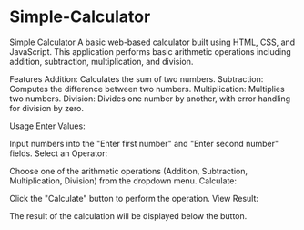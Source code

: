 # Simple-Calculator

Simple Calculator
A basic web-based calculator built using HTML, CSS, and JavaScript. This application performs basic arithmetic operations including addition, subtraction, multiplication, and division.

Features
Addition: Calculates the sum of two numbers.
Subtraction: Computes the difference between two numbers.
Multiplication: Multiplies two numbers.
Division: Divides one number by another, with error handling for division by zero.

Usage
Enter Values:

Input numbers into the "Enter first number" and "Enter second number" fields.
Select an Operator:

Choose one of the arithmetic operations (Addition, Subtraction, Multiplication, Division) from the dropdown menu.
Calculate:

Click the "Calculate" button to perform the operation.
View Result:

The result of the calculation will be displayed below the button.
